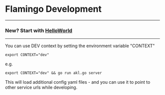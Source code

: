 # Flamingo Development

---

### New? Start with [HelloWorld](HelloWorld.md)

---

You can use DEV context by setting the environment variable "CONTEXT"

```
export CONTEXT="dev"
```


e.g.

```
export CONTEXT="dev" && go run akl.go server
```

This will load additional config yaml files - and you can use it to point to other service urls while developing.

